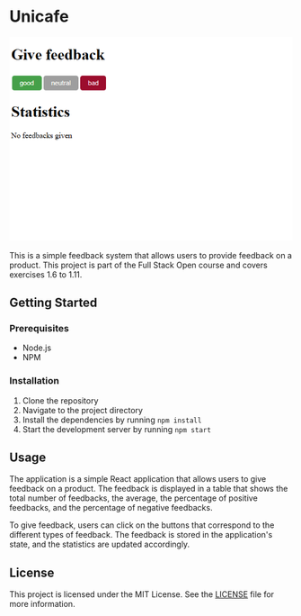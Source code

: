 # Unicafe

![Unicafe app preview](./src/assets/unicafe_preview.png)

This is a simple feedback system that allows users to provide feedback on a product. This project is part of the Full Stack Open course and covers exercises 1.6 to 1.11.

## Getting Started

### Prerequisites

- Node.js
- NPM

### Installation

1. Clone the repository
2. Navigate to the project directory
3. Install the dependencies by running `npm install`
4. Start the development server by running `npm start`

## Usage

The application is a simple React application that allows users to give feedback on a product. The feedback is displayed in a table that shows the total number of feedbacks, the average, the percentage of positive feedbacks, and the percentage of negative feedbacks.

To give feedback, users can click on the buttons that correspond to the different types of feedback. The feedback is stored in the application's state, and the statistics are updated accordingly.

## License

This project is licensed under the MIT License. See the [LICENSE](LICENSE) file for more information.
